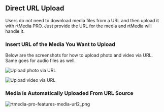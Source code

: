 ## Direct URL Upload

Users do not need to download media files from a URL and then upload it with rtMedia PRO. Just provide the URL for the media and rtMedia will handle it.


### Insert URL of the Media You Want to Upload

Below are the screenshots for how to upload photo and video via URL. Same goes for audio files as well.

![Upload photo via URL](https://cloud.githubusercontent.com/assets/2941333/6479806/250ad162-c271-11e4-8333-8778971e2b1c.png "Upload photo via URL")

![Upload video via URL](https://cloud.githubusercontent.com/assets/2941333/6479835/9779ef94-c271-11e4-8cc3-3748a297445b.png "Upload video via URL")


### Media is Automatically Uploaded From URL Source

![rtmedia-pro-features-media-url2_png](https://cloud.githubusercontent.com/assets/1140051/7608071/157a6312-f984-11e4-88ff-d07d4a9774f6.png)
